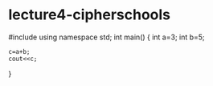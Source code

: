 # lecture4-cipherschools
#include<iostream>
using namespace std;
int main()
{
    int a=3;
    int b=5;

    c=a+b;
    cout<<c;
}
